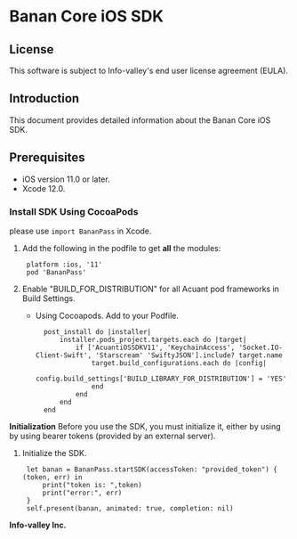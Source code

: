 # Banan Core iOS SDK



## License
This software is subject to Info-valley's end user license agreement (EULA).

## Introduction

This document provides detailed information about the Banan Core iOS SDK.

## Prerequisites

- iOS version 11.0 or later.
- Xcode 12.0.


### Install SDK Using CocoaPods

please use `import BananPass` in Xcode.

1. Add the following in the podfile to get **all** the modules:

		platform :ios, '11'
		pod 'BananPass'


2. Enable "BUILD\_FOR\_DISTRIBUTION" for all Acuant pod frameworks in Build Settings.

	- Using Cocoapods. Add to your Podfile.

			post_install do |installer|
				installer.pods_project.targets.each do |target|
					if ['AcuantiOSSDKV11', 'KeychainAccess', 'Socket.IO-Client-Swift', 'Starscream' 'SwiftyJSON'].include? target.name
						target.build_configurations.each do |config|
							config.build_settings['BUILD_LIBRARY_FOR_DISTRIBUTION'] = 'YES'
						end
					end
				end
			end


**Initialization**
Before you use the SDK, you must initialize it, either by using by using bearer tokens (provided by an external server).

1. Initialize the SDK.

		let banan = BananPass.startSDK(accessToken: "provided_token") { (token, err) in
            print("token is: ",token)
            print("error:", err)
        }
        self.present(banan, animated: true, completion: nil)


**Info-valley Inc.**
